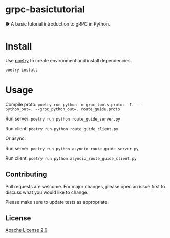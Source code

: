 # grpc-basictutorial
🐕 A basic tutorial introduction to gRPC in Python.

# Install

Use [poetry](https://python-poetry.org/) to create environment and install dependencies.

`poetry install`

# Usage

Compile proto: `poetry run python -m grpc_tools.protoc -I. --python_out=. --grpc_python_out=. route_guide.proto`

Run server: `poetry run python route_guide_server.py`

Run client: `poetry run python route_guide_client.py`

Or async:

Run server: `poetry run python asyncio_route_guide_server.py`

Run client: `poetry run python asyncio_route_guide_client.py`


## Contributing
Pull requests are welcome. For major changes, please open an issue first to discuss what you would like to change.

Please make sure to update tests as appropriate.

## License
[Apache License 2.0](https://choosealicense.com/licenses/apache-2.0/)

